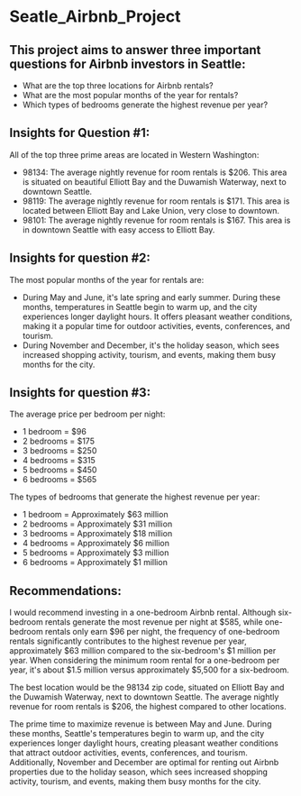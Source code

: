 # Seatle_Airbnb_Project

## This project aims to answer three important questions for Airbnb investors in Seattle:

- What are the top three locations for Airbnb rentals?
- What are the most popular months of the year for rentals?
- Which types of bedrooms generate the highest revenue per year?


## Insights for Question #1:

All of the top three prime areas are located in Western Washington:
- 98134: The average nightly revenue for room rentals is $206. This area is situated on beautiful Elliott Bay and the Duwamish Waterway, next to downtown Seattle.
- 98119: The average nightly revenue for room rentals is $171. This area is located between Elliott Bay and Lake Union, very close to downtown.
- 98101: The average nightly revenue for room rentals is $167. This area is in downtown Seattle with easy access to Elliott Bay.
  

## Insights for question #2:

The most popular months of the year for rentals are:
- During May and June, it's late spring and early summer. During these months, temperatures in Seattle begin to warm up, and the city experiences longer daylight hours. It offers pleasant weather conditions, making it a popular time for outdoor activities, events, conferences, and tourism.
- During November and December, it's the holiday season, which sees increased shopping activity, tourism, and events, making them busy months for the city.
  

## Insights for question #3:

The average price per bedroom per night:
- 1 bedroom = $96
- 2 bedrooms = $175
- 3 bedrooms = $250
- 4 bedrooms = $315
- 5 bedrooms = $450
- 6 bedrooms = $565

The types of bedrooms that generate the highest revenue per year:
- 1 bedroom = Approximately $63 million
- 2 bedrooms = Approximately $31 million
- 3 bedrooms = Approximately $18 million
- 4 bedrooms = Approximately $6 million
- 5 bedrooms = Approximately $3 million
- 6 bedrooms = Approximately $1 million


## Recommendations:

I would recommend investing in a one-bedroom Airbnb rental. Although six-bedroom rentals generate the most revenue per night at $585, while one-bedroom rentals only earn $96 per night, the frequency of one-bedroom rentals significantly contributes to the highest revenue per year, approximately $63 million compared to the six-bedroom's $1 million per year. When considering the minimum room rental for a one-bedroom per year, it's about $1.5 million versus approximately $5,500 for a six-bedroom.

The best location would be the 98134 zip code, situated on Elliott Bay and the Duwamish Waterway, next to downtown Seattle. The average nightly revenue for room rentals is $206, the highest compared to other locations.

The prime time to maximize revenue is between May and June. During these months, Seattle's temperatures begin to warm up, and the city experiences longer daylight hours, creating pleasant weather conditions that attract outdoor activities, events, conferences, and tourism. Additionally, November and December are optimal for renting out Airbnb properties due to the holiday season, which sees increased shopping activity, tourism, and events, making them busy months for the city.
